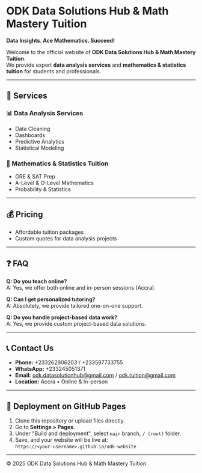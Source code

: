 # ODK Data Solutions Hub & Math Mastery Tuition

**Data Insights. Ace Mathematics. Succeed!**

Welcome to the official website of **ODK Data Solutions Hub & Math Mastery Tuition**.  
We provide expert **data analysis services** and **mathematics & statistics tuition** for students and professionals.

---

## 🌟 Services

### 📊 Data Analysis Services
- Data Cleaning
- Dashboards
- Predictive Analytics
- Statistical Modeling

### 🧮 Mathematics & Statistics Tuition
- GRE & SAT Prep
- A-Level & O-Level Mathematics
- Probability & Statistics

---

## 💰 Pricing
- Affordable tuition packages  
- Custom quotes for data analysis projects  

---

## ❓ FAQ
**Q: Do you teach online?**  
A: Yes, we offer both online and in-person sessions (Accra).  

**Q: Can I get personalized tutoring?**  
A: Absolutely, we provide tailored one-on-one support.  

**Q: Do you handle project-based data work?**  
A: Yes, we provide custom project-based data solutions.  

---

## 📞 Contact Us
- **Phone:** +233262906203 / +233597733755  
- **WhatsApp:** +233245051371  
- **Email:** odk.datasolutionhub@gmail.com / odk.tuition@gmail.com  
- **Location:** Accra • Online & In-person  

---

## 🚀 Deployment on GitHub Pages
1. Clone this repository or upload files directly.  
2. Go to **Settings > Pages**.  
3. Under "Build and deployment", select `main` branch, `/ (root)` folder.  
4. Save, and your website will be live at:  
   `https://<your-username>.github.io/odk-website`

---

© 2025 ODK Data Solutions Hub & Math Mastery Tuition
